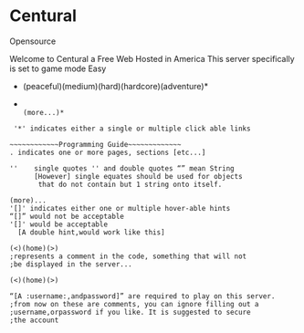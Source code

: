 # Centural
Opensource

Welcome to Centural a Free Web Hosted in America
  This server specifically is set to game mode Easy  

*   (peaceful)(medium)(hard)(hardcore)(adventure)*
*                                                                      (more...)*

~~~~~~~~~~~~General Help Menu~~~~~~~~~~~~~
 '*' indicates either a single or multiple click able links
      
~~~~~~~~~~~~Programming Guide~~~~~~~~~~~~~
. indicates one or more pages, sections [etc...]

''    single quotes '' and double quotes “” mean String
      [However] single equates should be used for objects
       that do not contain but 1 string onto itself.
                                                                       (more)...
'[]' indicates either one or multiple hover-able hints
“[]” would not be acceptable
'[]' would be acceptable
  [A double hint,would work like this]
                                                                    (<)(home)(>)
;represents a comment in the code, something that will not
;be displayed in the server...
                                                                    (<)(home)(>)

“[A :username:,andpassword]” are required to play on this server.
;from now on these are comments, you can ignore filling out a
;username,orpassword if you like. It is suggested to secure
;the account
